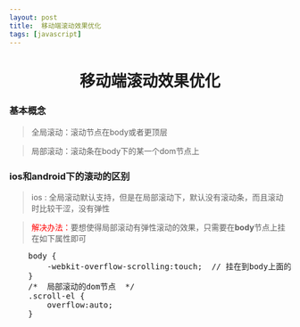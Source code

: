 ```yaml
---
layout: post
title:	移动端滚动效果优化
tags: [javascript]
---
```


<h1 style="text-align:center;">移动端滚动效果优化</h1>

### 基本概念

> 全局滚动：滚动节点在body或者更顶层
 
> 局部滚动：滚动条在body下的某一个dom节点上


### ios和android下的滚动的区别

> ios : 全局滚动默认支持，但是在局部滚动下，默认没有滚动条，而且滚动时比较干涩，没有弹性

> <span style="color:red;">解决办法：</span>要想使得局部滚动有弹性滚动的效果，只需要在**body**节点上挂在如下属性即可

<pre>
	body {
		-webkit-overflow-scrolling:touch;  // 挂在到body上面的话，下面的所有子节点都会继承这个属性
	}
	/*	局部滚动的dom节点  */
	.scroll-el {
		overflow:auto;
	}
</pre>




